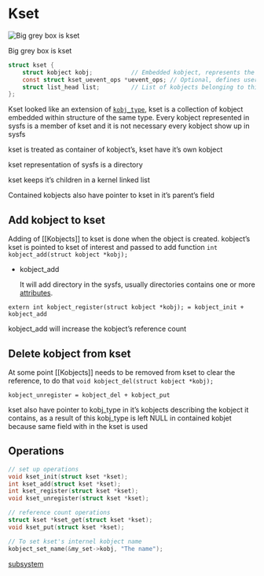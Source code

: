 # Kset

![Big grey box is kset](image.png)

Big grey box is kset

```c
struct kset {
    struct kobject kobj;           // Embedded kobject, represents the kset in the kobject hierarchy.
    const struct kset_uevent_ops *uevent_ops; // Optional, defines user-space uevent behavior for this kset.
    struct list_head list;         // List of kobjects belonging to this kset.
};
```

Kset looked like an extension of [`kobj_type`](../Kobjects), kset is a collection of kobject embedded within structure of the same type. Every kobject represented in sysfs is a member of kset and it is not necessary every kobject show up in sysfs

kset is treated as container of kobject’s, kset have it’s own kobject

kset representation of sysfs is a directory

kset keeps it’s children in a kernel linked list

Contained kobjects also have pointer to kset in it’s parent’s field 

## Add kobject to kset

Adding of [[Kobjects]] to kset is done when the object is created. kobject’s kset is pointed to kset of interest and passed to add function `int kobject_add(struct kobject *kobj);` 

- kobject_add
    
    It will add directory in the sysfs, usually directories contains one or more [attributes](Attributes.md).
    

`extern int kobject_register(struct kobject *kobj); = kobject_init + kobject_add` 

kobject_add will increase the kobject’s reference count

## Delete kobject from kset

At some point [[Kobjects]] needs to be removed from kset to clear the reference, to do that  `void kobject_del(struct kobject *kobj);` 

`kobject_unregister = kobject_del + kobject_put`

kset also have pointer to kobj_type in it’s kobjects describing the kobject it contains,  as a result of this kobj_type is left NULL in contained kobjet because same field with in the kset is used

## Operations

```c
// set up operations
void kset_init(struct kset *kset);
int kset_add(struct kset *kset);
int kset_register(struct kset *kset);
void kset_unregister(struct kset *kset);

// reference count operations
struct kset *kset_get(struct kset *kset);
void kset_put(struct kset *kset);

// To set kset's internel kobject name
kobject_set_name(&my_set->kobj, "The name");
```

[subsystem](Subsystem.md)